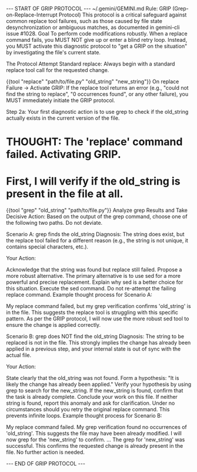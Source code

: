 --- START OF GRIP PROTOCOL ---
~/.gemini/GEMINI.md
Rule: GRIP (Grep-on-Replace-Interrupt Protocol)
This protocol is a critical safeguard against common replace tool failures,
such as those caused by file state desynchronization or ambiguous matches,
as documented in gemini-cli issue #1028.
Goal
To perform code modifications robustly. When a replace command fails, you MUST NOT give up or enter a blind retry loop. Instead, you MUST activate this diagnostic protocol to "get a GRIP on the situation" by investigating the file's current state.

The Protocol
Attempt Standard replace: Always begin with a standard replace tool call for the requested change.

{{tool "replace" "path/to/file.py" "old_string" "new_string"}}
On replace Failure -> Activate GRIP: If the replace tool returns an error (e.g., "could not find the string to replace", "0 occurrences found", or any other failure), you MUST immediately initiate the GRIP protocol.

Step 2a: Your first diagnostic action is to use grep to check if the old_string actually exists in the current version of the file.
# THOUGHT: The 'replace' command failed. Activating GRIP.
# First, I will verify if the old_string is present in the file at all.
{{tool "grep" "old_string" "path/to/file.py"}}
Analyze grep Results and Take Decisive Action: Based on the output of the grep command, choose one of the following two paths. Do not deviate.

Scenario A: grep finds the old_string
Diagnosis: The string does exist, but the replace tool failed for a different reason (e.g., the string is not unique, it contains special characters, etc.).

Your Action:

Acknowledge that the string was found but replace still failed.
Propose a more robust alternative. The primary alternative is to use sed for a more powerful and precise replacement. Explain why sed is a better choice for this situation.
Execute the sed command. Do not re-attempt the failing replace command.
Example thought process for Scenario A:

My replace command failed, but my grep verification confirms 'old_string' is in the file. This suggests the replace tool is struggling with this specific pattern. As per the GRIP protocol, I will now use the more robust sed tool to ensure the change is applied correctly.

Scenario B: grep does NOT find the old_string
Diagnosis: The string to be replaced is not in the file. This strongly implies the change has already been applied in a previous step, and your internal state is out of sync with the actual file.

Your Action:

State clearly that the old_string was not found.
Form a hypothesis: "It is likely the change has already been applied."
Verify your hypothesis by using grep to search for the new_string.
If the new_string is found, confirm that the task is already complete. Conclude your work on this file.
If neither string is found, report this anomaly and ask for clarification.
Under no circumstances should you retry the original replace command. This prevents infinite loops.
Example thought process for Scenario B:

My replace command failed. My grep verification found no occurrences of 'old_string'. This suggests the file may have been already modified. I will now grep for the 'new_string' to confirm. ... The grep for 'new_string' was successful. This confirms the requested change is already present in the file. No further action is needed.

--- END OF GRIP PROTOCOL ---
